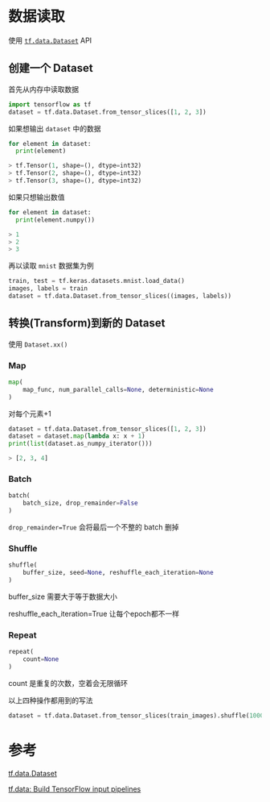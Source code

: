 # 数据读取

使用 [`tf.data.Dataset`](https://www.tensorflow.org/api_docs/python/tf/data/Dataset) API



## 创建一个 Dataset

首先从内存中读取数据

```python
import tensorflow as tf
dataset = tf.data.Dataset.from_tensor_slices([1, 2, 3])
```

如果想输出 `dataset` 中的数据

```python
for element in dataset:
  print(element)

> tf.Tensor(1, shape=(), dtype=int32)
> tf.Tensor(2, shape=(), dtype=int32)
> tf.Tensor(3, shape=(), dtype=int32)
```

 如果只想输出数值

```python
for element in dataset:
  print(element.numpy())

> 1
> 2
> 3
```



再以读取 `mnist` 数据集为例

```python
train, test = tf.keras.datasets.mnist.load_data()
images, labels = train
dataset = tf.data.Dataset.from_tensor_slices((images, labels))
```



## 转换(Transform)到新的 Dataset

使用 `Dataset.xx()`

### Map

```python
map(
    map_func, num_parallel_calls=None, deterministic=None
)
```

对每个元素+1

```python
dataset = tf.data.Dataset.from_tensor_slices([1, 2, 3])
dataset = dataset.map(lambda x: x + 1)
print(list(dataset.as_numpy_iterator()))

> [2, 3, 4]
```



### Batch 

```python
batch(
    batch_size, drop_remainder=False
)
```

`drop_remainder=True` 会将最后一个不整的 batch 删掉



### Shuffle

```python
shuffle(
    buffer_size, seed=None, reshuffle_each_iteration=None
)
```

buffer_size 需要大于等于数据大小

reshuffle_each_iteration=True 让每个epoch都不一样



### Repeat

```python
repeat(
    count=None
)
```

count 是重复的次数，空着会无限循环



以上四种操作都用到的写法

```python
dataset = tf.data.Dataset.from_tensor_slices(train_images).shuffle(1000).batch(32).repeat(2)
```





# 参考

[tf.data.Dataset](https://www.tensorflow.org/api_docs/python/tf/data/Dataset)

[tf.data: Build TensorFlow input pipelines](https://www.tensorflow.org/guide/data)

